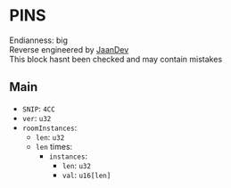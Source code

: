 # PINS
Endianness: big  
Reverse engineered by [JaanDev](https://github.com/JaanDev)  
This block hasnt been checked and may contain mistakes

## Main
* `SNIP`: `4CC`
* `ver`: `u32`
* `roomInstances`:
    * `len`: `u32`
    * `len` times:
        * `instances`:
            * `len`: `u32`
            * `val`: `u16[len]`